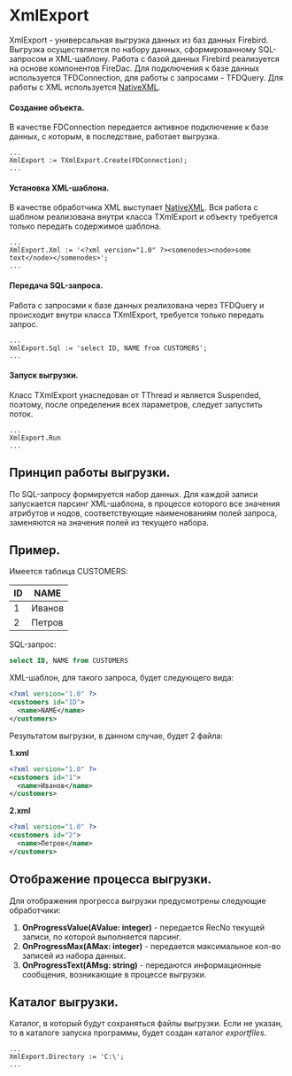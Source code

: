 # XmlExport

XmlExport - универсальная выгрузка данных из баз данных Firebird. Выгрузка осуществляется по набору данных, сформированному SQL-запросом и XML-шаблону. Работа с базой данных Firebird реализуется на основе компонентов FireDac. Для подключения к базе данных используется TFDConnection, для работы с запросами - TFDQuery. Для работы с XML используется [NativeXML](https://github.com/kattunga/NativeXml).

#### Создание объекта.
В качестве FDConnection передается активное подключение к базе данных, с которым, в последствие, работает выгрузка.
```delphi
...
XmlExport := TXmlExport.Create(FDConnection);
...
```
#### Установка XML-шаблона.
В качестве обработчика XML выступает [NativeXML](https://github.com/kattunga/NativeXml). Вся работа с шаблном реализована внутри класса TXmlExport и объекту требуется только передать содержимое шаблона.
```delphi
...
XmlExport.Xml := '<?xml version="1.0" ?><somenodes><node>some text</node></somenodes>';
...
```
#### Передача SQL-запроса.
Работа с запросами к базе данных реализована через TFDQuery и происходит внутри класса TXmlExport, требуется только передать запрос.
```delphi
...
XmlExport.Sql := 'select ID, NAME from CUSTOMERS';
...
```
#### Запуск выгрузки.
Класс TXmlExport унаследован от TThread и является Suspended, поэтому, после определения всех параметров, следует запустить поток.
```delphi
...
XmlExport.Run
...
```
## Принцип работы выгрузки.
По SQL-запросу формируется набор данных. Для каждой записи запускается парсинг XML-шаблона, в процессе которого все значения атрибутов и нодов, соответствующие наименованиям полей запроса, заменяются на значения полей из текущего набора.

## Пример.

Имеется таблица CUSTOMERS:

ID  | NAME
----|----------------------
1   | Иванов
2   | Петров

SQL-запрос:
```sql
select ID, NAME from CUSTOMERS
```

XML-шаблон, для такого запроса, будет следующего вида:
```xml
<?xml version="1.0" ?>
<customers id="ID">
  <name>NAME</name>
</customers>
```

Результатом выгрузки, в данном случае, будет 2 файла:

**1.xml**
```xml
<?xml version="1.0" ?>
<customers id="1">
  <name>Иванов</name>
</customers>
```
**2.xml**
```xml
<?xml version="1.0" ?>
<customers id="2">
  <name>Петров</name>
</customers>
```

## Отображение процесса выгрузки.
Для отображения прогресса выгрузки предусмотрены следующие обработчики:
1. **OnProgressValue(AValue: integer)** - передается RecNo текущей записи, по которой выполняется парсинг.
2. **OnProgressMax(AMax: integer)** - передается максимальное кол-во записей из набора данных.
3. **OnProgressText(AMsg: string)** - передаются информационные сообщения, возникающие в процессе выгрузки.

## Каталог выгрузки.
Каталог, в который будут сохраняться файлы выгрузки. Если не указан, то в каталоге запуска программы, будет создан каталог _exportfiles_.
```delphi
...
XmlExport.Directory := 'C:\';
...
```
